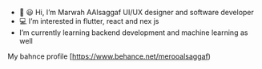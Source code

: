 - 👋 :smiley: Hi, I’m Marwah AAlsaggaf UI/UX designer and software developer
- :computer: I’m interested in flutter, react and nex js
-  I’m currently learning backend development and machine learning as well

My bahnce profile [https://www.behance.net/merooalsaggaf)


<!---
MEROO1010/MEROO1010 is a ✨ special ✨ repository because its `README.md` (this file) appears on your GitHub profile.
You can click the Preview link to take a look at your changes.
--->
